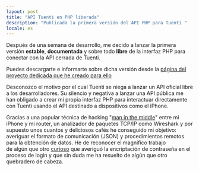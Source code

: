 ```yaml
---
layout: post
title: "API Tuenti en PHP liberada"
description: "Publicada la primera versión del API PHP para Tuenti "
locale: es
---
```


Después de una semana de desarrollo, me decido a lanzar la primera versión **estable**, **documentada** y sobre todo **libre** de la interfaz PHP para conectar con la API cerrada de Tuenti.

 Puedes descargarte e informarte sobre dicha versión desde la <a href="/proyecto/tuenti-api">página del proyecto dedicada que he creado para ello</a>

Desconozco el motivo por el cual Tuenti se niega a lanzar un API oficial libre a los desarrolladores. Su silencio y negativa a lanzar una API pública me han obligado a crear mi propia interfaz PHP para interactuar directamente con Tuenti usando el API destinado a dispositivos como el iPhone.

Gracias a una popular técnica de hacking "<a href="/articulo/interceptar-trafico-de-red-con-dsniff">man in the middle</a>" entre mi iPhone y mi router, un analizador de paquetes TCP/IP como Wireshark y por supuesto unos cuantos y deliciosos cafés he conseguido mi objetivo: averiguar el formato de comunicación (JSON) y procedimientos remotos para la obtención de datos. He de reconocer el magnifico trabajo de algún que otro <a href="http://scromega.net/7-accediendo-a-la-api-cerrada-de-tuenti.html">curioso</a> que averiguó la encriptación de contraseña en el proceso de login y que sin duda me ha resuelto de algún que otro quebradero de cabeza.